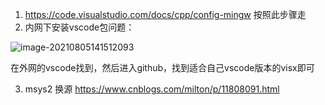 1. https://code.visualstudio.com/docs/cpp/config-mingw 按照此步骤走
2. 内网下安装vscode包问题：

![image-20210805141512093](D:\note\C语言\c程序设计语言\images\image-20210805141512093.png)

在外网的vscode找到，然后进入github，找到适合自己vscode版本的visx即可

3. msys2 换源 https://www.cnblogs.com/milton/p/11808091.html

